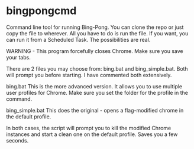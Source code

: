 # bingpongcmd
Command line tool for running Bing-Pong.
You can clone the repo or just copy the file to wherever. All you have to do is run the file.
If you want, you can run it from a Scheduled Task. The possibilities are real.

WARNING - This program forcefully closes Chrome. Make sure you save your tabs.

There are 2 files you may choose from: bing.bat and bing_simple.bat. Both will prompt you before starting. I have commented both extensively.

bing.bat
  This is the more advanced version. It allows you to use multiple user profiles for Chrome. Make sure you set the folder for the profile in the command.
  
bing_simple.bat
  This does the original - opens a flag-modified chrome in the default profile.
  
In both cases, the script will prompt you to kill the modified Chrome instances and start a clean one on the default profile. Saves you a few seconds.
